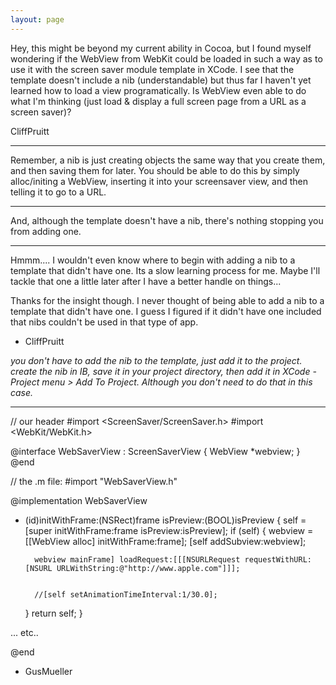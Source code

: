 ```yaml
---
layout: page
---
```




Hey, this might be beyond my current ability in Cocoa, but I found myself wondering if the WebView from WebKit could be loaded in such a way as to use it with the screen saver module template in XCode.  I see that the template doesn't include a nib (understandable) but thus far I haven't yet learned how to load a view programatically.  Is WebView even able to do what I'm thinking (just load & display a full screen page from a URL as a screen saver)?

CliffPruitt

----

Remember, a nib is just creating objects the same way that you create them, and then saving them for later. You should be able to do this by simply alloc/initing a WebView, inserting it into your screensaver view, and then telling it to go to a URL.

----

And, although the template doesn't have a nib, there's nothing stopping you from adding one.

----

Hmmm.... I wouldn't even know where to begin with adding a nib to a template that didn't have one.  Its a slow learning process for me.  Maybe I'll tackle that one a little later after I have a better handle on things...

Thanks for the insight though.  I never thought of being able to add a nib to a template that didn't have one.  I guess I figured if it didn't have one included that nibs couldn't be used in that type of app.

- CliffPruitt

*you don't have to add the nib to the template, just add it to the project. create the nib in IB, save it in your project directory, then add it in XCode - Project menu > Add To Project. Although you don't need to do that in this case.*

----

    
// our header
#import <ScreenSaver/ScreenSaver.h>
#import <WebKit/WebKit.h>

@interface WebSaverView : ScreenSaverView  {
    WebView *webview;
}
@end


// the .m file:
#import "WebSaverView.h"

@implementation WebSaverView

- (id)initWithFrame:(NSRect)frame isPreview:(BOOL)isPreview {
    self = [super initWithFrame:frame isPreview:isPreview];
    if (self) {
        webview = [[WebView alloc] initWithFrame:frame];
        [self addSubview:webview];
        
        webview mainFrame] loadRequest:[[[NSURLRequest requestWithURL:[NSURL URLWithString:@"http://www.apple.com"]]];

        
        //[self setAnimationTimeInterval:1/30.0];
    }
    return self;
}

... etc..

@end

- GusMueller
